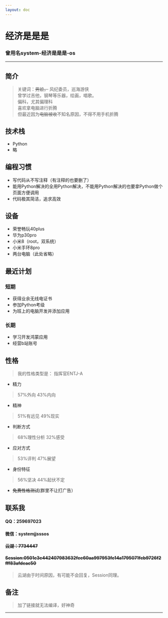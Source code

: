 ```yaml
---
layout: doc
---
```

# 经济是是是 
### 曾用名system-经济是是是-os

___

## 简介

> 关键词：~~男娘，~~ 风纪委员，巡海游侠<br>
> 曾学过吉他，钢琴等乐器，绘画，唱歌。<br>
> 偏科，尤其偏理科<br>
> 喜欢拿电脑进行折腾<br>
> 但最近因为~~电脑被收~~不知名原因，不得不用手机折腾<br>

## 技术栈

- Python
- 略

## 编程习惯
- 写代码从不写注释（有注释的也要删了）
- 能用Python解决的全用Python解决，不能用Python解决的也要拿Python做个页面方便调用
- 代码极其简洁，追求高效


## 设备

- 荣誉畅玩40plus
- 华为p30pro
- 小米8（root，双系统）
- 小米手环8pro
- 两台电脑（此处省略）

## 最近计划

### 短期
+ 获得业余无线电证书
+ 参加Python考级
+ 为班上的电脑开发并添加应用

### 长期
+ 学习开发鸿蒙应用
+ 经营b站账号


## 性格
> 我的性格类型是：
> 指挥官ENTJ-A
+ 精力
> 57%外向    43%内向<br>
+ 精神
> 51%有远见    49%现实<br>
+ 判断方式
> 68%理性分析    32%感受<br>
+ 应对方式
> 53%评判    47%展望<br>
+ 身份特征
> 56%坚决    44%起伏不定<br>
+ ~~免费性格测试~~(群里不让打广告）


## 联系我

#### QQ：259697023
#### 微信：systemjjsssos
#### ~~云湖：7734447~~
#### ~~Session:0501c3c442407983632fee60aa997953fe14a1795071feb9726f2fff83afdeac50~~
> 云湖由于时间原因，有可能不会回复，Session同理。

## 备注

> 加了链接就无法编译，好神奇

___
